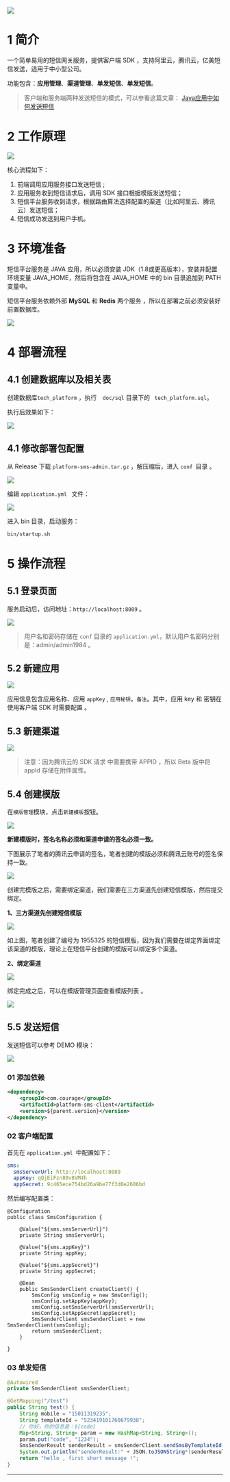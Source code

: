 ![](doc/images/gongzhonghaonew.png)


# 1 简介

一个简单易用的短信网关服务，提供客户端 SDK ，支持阿里云，腾讯云，亿美短信发送，适用于中小型公司。

功能包含：**应用管理**、**渠道管理**、**单发短信**、**单发短信**。

> 客户端和服务端两种发送短信的模式，可以参看这篇文章：
> [Java应用中如何发送短信](https://mp.weixin.qq.com/s/hwMRHrBe4WxgxPkNXixIvg)


# 2 工作原理

![](doc/images/server.png)

核心流程如下：

1. 前端调用应用服务接口发送短信 ;
2. 应用服务收到短信请求后，调用 SDK 接口根据模版发送短信；
3. 短信平台服务收到请求，根据路由算法选择配置的渠道（比如阿里云、腾讯云）发送短信；
4. 短信成功发送到用户手机。

# 3 环境准备

短信平台服务是 JAVA 应用，所以必须安装 JDK（1.8或更高版本），安装并配置环境变量 JAVA_HOME，然后将包含在 JAVA_HOME 中的 bin 目录追加到 PATH 变量中。

短信平台服务依赖外部 **MySQL** 和 **Redis** 两个服务 ，所以在部署之前必须安装好前置数据库。

![](https://javayong.cn/pics/sms/platformsmsmysqlredis.png?a=2)

# 4 部署流程

## 4.1 创建数据库以及相关表

创建数据库`tech_platform` ，执行`  doc/sql` 目录下的 ` tech_platform.sql`。

执行后效果如下：

![](doc/images/tables.png)

## 4.1 修改部署包配置

从 Release 下载 `platform-sms-admin.tar.gz` ，解压缩后，进入 `conf `目录 。

![](doc/images/adminconfdir.png)

编辑 `application.yml ` 文件：

![](doc/images/prepare.png)

进入 bin 目录，启动服务：

```sh
bin/startup.sh
```

# 5 操作流程

## 5.1 登录页面

服务启动后，访问地址：`http://localhost:8089` 。

![](doc/images/login.png)

> 用户名和密码存储在 `conf` 目录的 `application.yml`，默认用户名密码分别是：admin/admin1984 。

## 5.2 新建应用

![](doc/images/createapp.png)

应用信息包含应用名称、应用 `appKey` , `应用秘钥`，`备注`。其中，应用 key 和 密钥在使用客户端 SDK 时需要配置 。 

## 5.3 新建渠道

![](doc/images/createchannel.png)

> 注意：因为腾讯云的 SDK 请求 中需要携带 APPID ，所以 Beta 版中将 appId 存储在附件属性。

## 5.4 创建模版

在`模版管理`模块，点击`新建模版`按钮。

![](doc/images/createtemplate.png)

**新建模版时，签名名称必须和渠道申请的签名必须一致。** 

下图展示了笔者的腾讯云申请的签名，笔者创建的模版必须和腾讯云账号的签名保持一致。 

![](doc/images/tencentsign.png)

创建完模版之后，需要绑定渠道，我们需要在三方渠道先创建短信模版，然后提交绑定。

**1、三方渠道先创建短信模版** 

![](doc/images/applytencenttemplate.png)

如上图，笔者创建了编号为 1955325 的短信模版，因为我们需要在绑定界面绑定该渠道的模版，理论上在短信平台创建的模版可以绑定多个渠道。

**2、绑定渠道**

![](doc/images/bingdingtemplate.png)

绑定完成之后，可以在模版管理页面查看模版列表 。

![](doc/images/templatelist.png)

## 5.5 发送短信

发送短信可以参考 DEMO 模块：

![](doc/images/demoproject.png)

### 01 添加依赖

```xml
<dependency>
    <groupId>com.courage</groupId>
    <artifactId>platform-sms-client</artifactId>
    <version>${parent.version}</version>
</dependency>
```

### 02 客户端配置

首先在 `application.yml `中配置如下：

```yaml
sms:
  smsServerUrl: http://localhost:8089
  appKey: qQjEiFzn80v8VM4h
  appSecret: 9c465ece754bd26a9be77f3d0e2606bd
```

然后编写配置类：

```
@Configuration
public class SmsConfiguration {

​    @Value("${sms.smsServerUrl}")
​    private String smsServerUrl;

​    @Value("${sms.appKey}")
​    private String appKey;

​    @Value("${sms.appSecret}")
​    private String appSecret;

​    @Bean
​    public SmsSenderClient createClient() {
​        SmsConfig smsConfig = new SmsConfig();
​        smsConfig.setAppKey(appKey);
​        smsConfig.setSmsServerUrl(smsServerUrl);
​        smsConfig.setAppSecret(appSecret);
​        SmsSenderClient smsSenderClient = new SmsSenderClient(smsConfig);
​        return smsSenderClient;
​    }

}

```

### 03 单发短信

```java
@Autowired
private SmsSenderClient smsSenderClient;

@GetMapping("/test")
public String test() {
    String mobile = "15011319235";
    String templateId = "523419101760679938";
    // 你好，你的信息是：${code}
    Map<String, String> param = new HashMap<String, String>();
    param.put("code", "1234");
    SmsSenderResult senderResult = smsSenderClient.sendSmsByTemplateId(mobile, templateId, param);
    System.out.println("senderResult:" + JSON.toJSONString*(senderResult));
    return "hello , first short message !";
}
```
---
